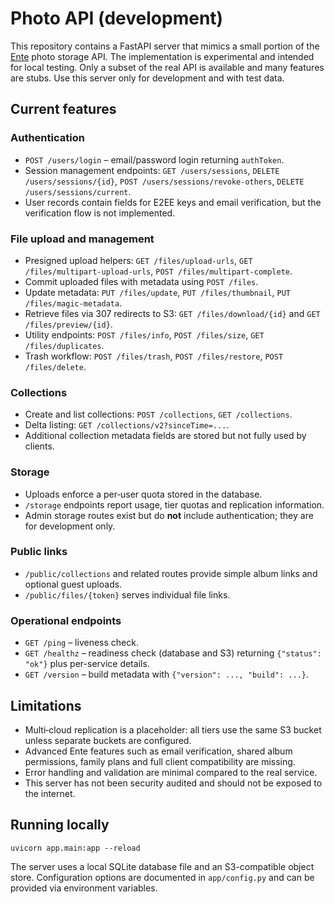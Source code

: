 # Photo API (development)

This repository contains a FastAPI server that mimics a small portion of the [Ente](https://ente.io) photo storage API.
The implementation is experimental and intended for local testing.  Only a subset of the real API is available and many
features are stubs.  Use this server only for development and with test data.

## Current features

### Authentication
- `POST /users/login` – email/password login returning `authToken`.
- Session management endpoints: `GET /users/sessions`, `DELETE /users/sessions/{id}`,
  `POST /users/sessions/revoke-others`, `DELETE /users/sessions/current`.
- User records contain fields for E2EE keys and email verification, but the verification flow is not implemented.

### File upload and management
- Presigned upload helpers: `GET /files/upload-urls`, `GET /files/multipart-upload-urls`, `POST /files/multipart-complete`.
- Commit uploaded files with metadata using `POST /files`.
- Update metadata: `PUT /files/update`, `PUT /files/thumbnail`, `PUT /files/magic-metadata`.
- Retrieve files via 307 redirects to S3: `GET /files/download/{id}` and `GET /files/preview/{id}`.
- Utility endpoints: `POST /files/info`, `POST /files/size`, `GET /files/duplicates`.
- Trash workflow: `POST /files/trash`, `POST /files/restore`, `POST /files/delete`.

### Collections
- Create and list collections: `POST /collections`, `GET /collections`.
- Delta listing: `GET /collections/v2?sinceTime=...`.
- Additional collection metadata fields are stored but not fully used by clients.

### Storage
- Uploads enforce a per‑user quota stored in the database.
- `/storage` endpoints report usage, tier quotas and replication information.
- Admin storage routes exist but do **not** include authentication; they are for development only.

### Public links
- `/public/collections` and related routes provide simple album links and optional guest uploads.
- `/public/files/{token}` serves individual file links.

### Operational endpoints
- `GET /ping` – liveness check.
- `GET /healthz` – readiness check (database and S3) returning `{"status": "ok"}` plus per-service details.
- `GET /version` – build metadata with `{"version": ..., "build": ...}`.

## Limitations
- Multi‑cloud replication is a placeholder: all tiers use the same S3 bucket unless separate buckets are configured.
- Advanced Ente features such as email verification, shared album permissions, family plans and full client compatibility are missing.
- Error handling and validation are minimal compared to the real service.
- This server has not been security audited and should not be exposed to the internet.

## Running locally
```
uvicorn app.main:app --reload
```

The server uses a local SQLite database file and an S3-compatible object store. Configuration
options are documented in `app/config.py` and can be provided via environment variables.
